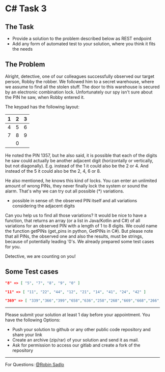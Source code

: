 # C# Task 3


## The Task

- Provide a solution to the problem described below as REST endpoint
- Add any form of automated test to your solution, where you think it fits the needs



## The Problem

Alright, detective, one of our colleagues successfully observed our target person, Robby the robber. We followed him to a secret warehouse, where we assume to find all the stolen stuff. The door to this warehouse is secured by an electronic combination lock. Unfortunately our spy isn't sure about the PIN he saw, when Robby entered it.

The keypad has the following layout:

| 1 | 2 | 3 |
|:-:|:-:|:-:|
| 4 | 5 | 6 |
| 7 | 8 | 9 |
|   | 0 |   |

He noted the PIN 1357, but he also said, it is possible that each of the digits he saw could actually be another adjacent digit (horizontally or vertically, but not diagonally). E.g. instead of the 1 it could also be the 2 or 4. And instead of the 5 it could also be the 2, 4, 6 or 8.

He also mentioned, he knows this kind of locks. You can enter an unlimited amount of wrong PINs, they never finally lock the system or sound the alarm. That's why we can try out all possible (*) variations.

* possible in sense of: the observed PIN itself and all variations considering the adjacent digits

Can you help us to find all those variations? It would be nice to have a function, that returns an array (or a list in Java/Kotlin and C#) of all variations for an observed PIN with a length of 1 to 8 digits. We could name the function getPINs (get_pins in python, GetPINs in C#). But please note that all PINs, the observed one and also the results, must be strings, because of potentially leading '0's. We already prepared some test cases for you.

Detective, we are counting on you!


## Some Test cases

```json lines
"8" => [ "5", "7", "8", "9", "0" ]
```
```json lines
"11" => [ "11", "22", "44", "12", "21", "14", "41", "24", "42" ]
```
```json lines
"369" => [ "339","366","399","658","636","258","268","669","668","266","369","398","256","296","259","368","638","396","238","356","659","639","666","359","336","299","338","696","269","358","656","698","699","298","236","239" ]
```



---
Please submit your solution at least 1 day before your appointment.
You have the following Options:


* Push your solution to github or any other public code repository and share your link
* Create an archive (zip/rar) of your solution and send it as mail.
* Ask for permission to access our gitlab and create a fork of the repository

---
For Questions: [@Robin Sadlo](mailto:robin.sadlo@codeagle.de)
